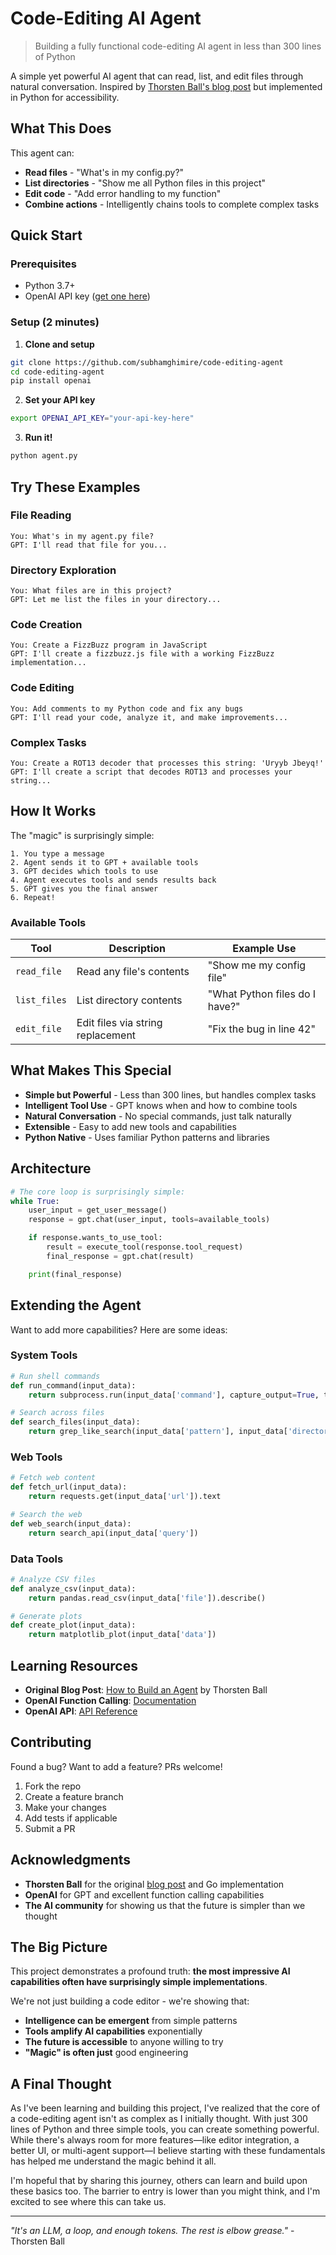 # Code-Editing AI Agent

> Building a fully functional code-editing AI agent in less than 300 lines of Python

A simple yet powerful AI agent that can read, list, and edit files through natural conversation. Inspired by [Thorsten Ball's blog post](https://ampcode.com/how-to-build-an-agent) but implemented in Python for accessibility.

## What This Does

This agent can:

- **Read files** - "What's in my config.py?"
- **List directories** - "Show me all Python files in this project"
- **Edit code** - "Add error handling to my function"
- **Combine actions** - Intelligently chains tools to complete complex tasks

## Quick Start

### Prerequisites

- Python 3.7+
- OpenAI API key ([get one here](https://platform.openai.com/api-keys))

### Setup (2 minutes)

1. **Clone and setup**

```bash
git clone https://github.com/subhamghimire/code-editing-agent
cd code-editing-agent
pip install openai
```

2. **Set your API key**

```bash
export OPENAI_API_KEY="your-api-key-here"
```

3. **Run it!**

```bash
python agent.py
```

## Try These Examples

### File Reading

```
You: What's in my agent.py file?
GPT: I'll read that file for you...
```

### Directory Exploration

```
You: What files are in this project?
GPT: Let me list the files in your directory...
```

### Code Creation

```
You: Create a FizzBuzz program in JavaScript
GPT: I'll create a fizzbuzz.js file with a working FizzBuzz implementation...
```

### Code Editing

```
You: Add comments to my Python code and fix any bugs
GPT: I'll read your code, analyze it, and make improvements...
```

### Complex Tasks

```
You: Create a ROT13 decoder that processes this string: 'Uryyb Jbeyq!'
GPT: I'll create a script that decodes ROT13 and processes your string...
```

## How It Works

The "magic" is surprisingly simple:

```
1. You type a message
2. Agent sends it to GPT + available tools
3. GPT decides which tools to use
4. Agent executes tools and sends results back
5. GPT gives you the final answer
6. Repeat!
```

### Available Tools

| Tool         | Description                       | Example Use                    |
| ------------ | --------------------------------- | ------------------------------ |
| `read_file`  | Read any file's contents          | "Show me my config file"       |
| `list_files` | List directory contents           | "What Python files do I have?" |
| `edit_file`  | Edit files via string replacement | "Fix the bug in line 42"       |

## What Makes This Special

- **Simple but Powerful** - Less than 300 lines, but handles complex tasks
- **Intelligent Tool Use** - GPT knows when and how to combine tools
- **Natural Conversation** - No special commands, just talk naturally
- **Extensible** - Easy to add new tools and capabilities
- **Python Native** - Uses familiar Python patterns and libraries

## Architecture

```python
# The core loop is surprisingly simple:
while True:
    user_input = get_user_message()
    response = gpt.chat(user_input, tools=available_tools)

    if response.wants_to_use_tool:
        result = execute_tool(response.tool_request)
        final_response = gpt.chat(result)

    print(final_response)
```

## Extending the Agent

Want to add more capabilities? Here are some ideas:

### System Tools

```python
# Run shell commands
def run_command(input_data):
    return subprocess.run(input_data['command'], capture_output=True, text=True)

# Search across files
def search_files(input_data):
    return grep_like_search(input_data['pattern'], input_data['directory'])
```

### Web Tools

```python
# Fetch web content
def fetch_url(input_data):
    return requests.get(input_data['url']).text

# Search the web
def web_search(input_data):
    return search_api(input_data['query'])
```

### Data Tools

```python
# Analyze CSV files
def analyze_csv(input_data):
    return pandas.read_csv(input_data['file']).describe()

# Generate plots
def create_plot(input_data):
    return matplotlib_plot(input_data['data'])
```

## Learning Resources

- **Original Blog Post**: [How to Build an Agent](https://ampcode.com/how-to-build-an-agent) by Thorsten Ball
- **OpenAI Function Calling**: [Documentation](https://platform.openai.com/docs/guides/function-calling)
- **OpenAI API**: [API Reference](https://platform.openai.com/docs/api-reference)

## Contributing

Found a bug? Want to add a feature? PRs welcome!

1. Fork the repo
2. Create a feature branch
3. Make your changes
4. Add tests if applicable
5. Submit a PR

## Acknowledgments

- **Thorsten Ball** for the original [blog post](https://ampcode.com/how-to-build-an-agent) and Go implementation
- **OpenAI** for GPT and excellent function calling capabilities
- **The AI community** for showing us that the future is simpler than we thought

## The Big Picture

This project demonstrates a profound truth: **the most impressive AI capabilities often have surprisingly simple implementations**.

We're not just building a code editor - we're showing that:

- **Intelligence can be emergent** from simple patterns
- **Tools amplify AI capabilities** exponentially
- **The future is accessible** to anyone willing to try
- **"Magic" is often just** good engineering

## A Final Thought

As I've been learning and building this project, I've realized that the core of a code-editing agent isn't as complex as I initially thought. With just 300 lines of Python and three simple tools, you can create something powerful. While there's always room for more features—like editor integration, a better UI, or multi-agent support—I believe starting with these fundamentals has helped me understand the magic behind it all.

I'm hopeful that by sharing this journey, others can learn and build upon these basics too. The barrier to entry is lower than you might think, and I'm excited to see where this can take us.

---

_"It's an LLM, a loop, and enough tokens. The rest is elbow grease."_ - Thorsten Ball
